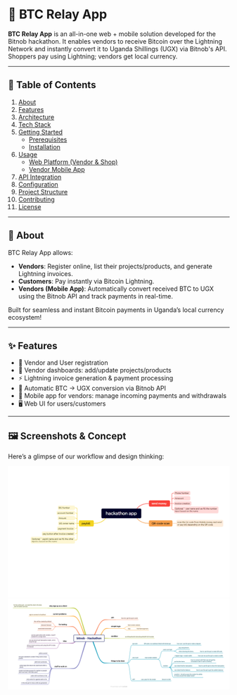 # 🔗 BTC Relay App

**BTC Relay App** is an all-in-one web + mobile solution developed for the Bitnob hackathon. It enables vendors to receive Bitcoin over the Lightning Network and instantly convert it to Uganda Shillings (UGX) via Bitnob's API. Shoppers pay using Lightning; vendors get local currency.

---

## 🧭 Table of Contents
1. [About](#about)
2. [Features](#features)
3. [Architecture](#architecture)
4. [Tech Stack](#tech-stack)
5. [Getting Started](#getting-started)
    - [Prerequisites](#prerequisites)
    - [Installation](#installation)
6. [Usage](#usage)
    - [Web Platform (Vendor & Shop)](#web-platform-vendor--shop)
    - [Vendor Mobile App](#vendor-mobile-app)
7. [API Integration](#api-integration)
8. [Configuration](#configuration)
9. [Project Structure](#project-structure)
10. [Contributing](#contributing)
11. [License](#license)

---

## 📌 About

BTC Relay App allows:
- **Vendors**: Register online, list their projects/products, and generate Lightning invoices.
- **Customers**: Pay instantly via Bitcoin Lightning.
- **Vendors (Mobile App)**: Automatically convert received BTC to UGX using the Bitnob API and track payments in real-time.

Built for seamless and instant Bitcoin payments in Uganda’s local currency ecosystem!

---

## ✨ Features

- 👥 Vendor and User registration
- 📄 Vendor dashboards: add/update projects/products
- ⚡ Lightning invoice generation & payment processing
- 💱 Automatic BTC → UGX conversion via Bitnob API
- 📱 Mobile app for vendors: manage incoming payments and withdrawals
- 🖥️ Web UI for users/customers

---

## 🖼️ Screenshots & Concept

Here’s a glimpse of our workflow and design thinking:


<img src="sharing the mind map/app-flowchart.png" />
<img src="sharing the mind map/bitnob - Hackathon(v3).png" />
